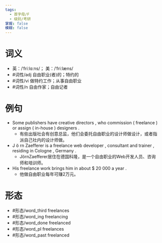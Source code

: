 ```yaml
---
tags:
  - 首字母/F
  - 级别/考研
掌握: false
模糊: false
---
```

# 词义
- 英：/ˈfriːlɑːns/； 美：/ˈfriːlæns/
- #词性/adj  自由职业(者)的；特约的
- #词性/vi  做特约工作；从事自由职业
- #词性/n  自由作家；自由记者
# 例句
- Some publishers have creative directors , who commission ( freelance ) or assign ( in-house ) designers .
	- 有些出版社会有创意总监，他们会委托自由职业的设计师做设计，或者指派自己社内的设计师做。
- J ö rn Zaefferer is a freelance web developer , consultant and trainer , residing in Cologne , Germany .
	- JörnZaefferer居住在德国科隆，是一个自由职业的Web开发人员、咨询师和培训师。
- His freelance work brings him in about $ 20 000 a year .
	- 他做自由职业每年可赚2万元。
# 形态
- #形态/word_third freelances
- #形态/word_ing freelancing
- #形态/word_done freelanced
- #形态/word_pl freelances
- #形态/word_past freelanced
